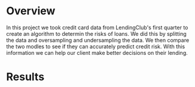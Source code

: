 # Overview

In this project we took credit card data from LendingClub's first quarter to create an algorithm to determin the risks of loans. We did this by splitting the data and oversampling and undersampling the data. We then compare the two modles to see if they can accurately predict credit risk. With this information we can help our client make better decisions on their lending.

# Results
